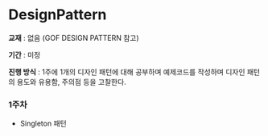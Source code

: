 # DesignPattern

**교재** : 없음 (GOF DESIGN PATTERN 참고)

**기간** : 미정

**진행 방식** : 1주에 1개의 디자인 패턴에 대해 공부하며 예제코드를 작성하며 디자인 패턴의 용도와 유용함, 주의점 등을 고찰한다.


### 1주차

- Singleton 패턴
